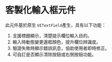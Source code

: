 # 客製化輸入框元件 #
此元件基於原生 `UITextField`產生，具有以下功能：
1. 支援標題顯示，清楚提示欄位輸入目的。
2. 輸入時動態變更邊框顏色，提升欄位辨識度。
3. 驗證失敗時顯示錯誤訊息，協助使用者即時修正。
4. 可自訂是否顯示清除按鈕或右側按鈕功能。
